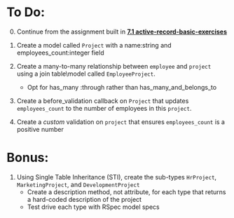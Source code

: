 To Do:
======

0. Continue from the assignment built in [**7.1 active-record-basic-exercises**](https://github.com/generalassembly/ga-ruby-on-rails-for-devs/tree/master/class/7.1-active-record-basics-exercises)

1. Create a model called `Project` with a name:string and employees_count:integer field
2. Create a many-to-many relationship between `employee` and `project` using a join table\model called `EmployeeProject`.
    * Opt for has_many :through rather than has_many_and_belongs_to
3. Create a before_validation callback on `Project` that updates `employees_count` to the number of employees in this `project`.
4. Create a *custom* validation on `project` that ensures `employees_count` is a positive number

Bonus:
======

1. Using Single Table Inheritance (STI), create the sub-types `HrProject`, `MarketingProject`, and `DevelopmentProject`
    * Create a description method, not attribute, for each type that returns a hard-coded description of the project
    * Test drive each type with RSpec model specs

